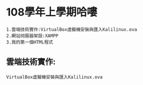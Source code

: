 # 108學年上學期哈嘍

```
1.雲端技術實作:VirtualBox虛擬機安裝與匯入Kalilinux.ova
2.網站伺服器架設:XAMPP
3.我的第一個HTML程式
```
## 雲端技術實作:

```
VirtualBox虛擬機安裝與匯入Kalilinux.ova
```
###

####

#####

